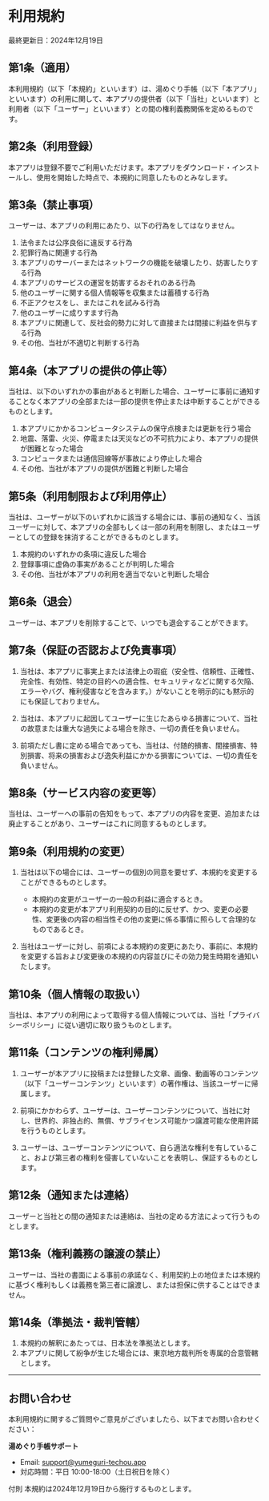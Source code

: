 # 利用規約

最終更新日：2024年12月19日

## 第1条（適用）

本利用規約（以下「本規約」といいます）は、湯めぐり手帳（以下「本アプリ」といいます）の利用に関して、本アプリの提供者（以下「当社」といいます）と利用者（以下「ユーザー」といいます）との間の権利義務関係を定めるものです。

## 第2条（利用登録）

本アプリは登録不要でご利用いただけます。本アプリをダウンロード・インストールし、使用を開始した時点で、本規約に同意したものとみなします。

## 第3条（禁止事項）

ユーザーは、本アプリの利用にあたり、以下の行為をしてはなりません。

1. 法令または公序良俗に違反する行為
2. 犯罪行為に関連する行為
3. 本アプリのサーバーまたはネットワークの機能を破壊したり、妨害したりする行為
4. 本アプリのサービスの運営を妨害するおそれのある行為
5. 他のユーザーに関する個人情報等を収集または蓄積する行為
6. 不正アクセスをし、またはこれを試みる行為
7. 他のユーザーに成りすます行為
8. 本アプリに関連して、反社会的勢力に対して直接または間接に利益を供与する行為
9. その他、当社が不適切と判断する行為

## 第4条（本アプリの提供の停止等）

当社は、以下のいずれかの事由があると判断した場合、ユーザーに事前に通知することなく本アプリの全部または一部の提供を停止または中断することができるものとします。

1. 本アプリにかかるコンピュータシステムの保守点検または更新を行う場合
2. 地震、落雷、火災、停電または天災などの不可抗力により、本アプリの提供が困難となった場合
3. コンピュータまたは通信回線等が事故により停止した場合
4. その他、当社が本アプリの提供が困難と判断した場合

## 第5条（利用制限および利用停止）

当社は、ユーザーが以下のいずれかに該当する場合には、事前の通知なく、当該ユーザーに対して、本アプリの全部もしくは一部の利用を制限し、またはユーザーとしての登録を抹消することができるものとします。

1. 本規約のいずれかの条項に違反した場合
2. 登録事項に虚偽の事実があることが判明した場合
3. その他、当社が本アプリの利用を適当でないと判断した場合

## 第6条（退会）

ユーザーは、本アプリを削除することで、いつでも退会することができます。

## 第7条（保証の否認および免責事項）

1. 当社は、本アプリに事実上または法律上の瑕疵（安全性、信頼性、正確性、完全性、有効性、特定の目的への適合性、セキュリティなどに関する欠陥、エラーやバグ、権利侵害などを含みます。）がないことを明示的にも黙示的にも保証しておりません。

2. 当社は、本アプリに起因してユーザーに生じたあらゆる損害について、当社の故意または重大な過失による場合を除き、一切の責任を負いません。

3. 前項ただし書に定める場合であっても、当社は、付随的損害、間接損害、特別損害、将来の損害および逸失利益にかかる損害については、一切の責任を負いません。

## 第8条（サービス内容の変更等）

当社は、ユーザーへの事前の告知をもって、本アプリの内容を変更、追加または廃止することがあり、ユーザーはこれに同意するものとします。

## 第9条（利用規約の変更）

1. 当社は以下の場合には、ユーザーの個別の同意を要せず、本規約を変更することができるものとします。
   - 本規約の変更がユーザーの一般の利益に適合するとき。
   - 本規約の変更が本アプリ利用契約の目的に反せず、かつ、変更の必要性、変更後の内容の相当性その他の変更に係る事情に照らして合理的なものであるとき。

2. 当社はユーザーに対し、前項による本規約の変更にあたり、事前に、本規約を変更する旨および変更後の本規約の内容並びにその効力発生時期を通知いたします。

## 第10条（個人情報の取扱い）

当社は、本アプリの利用によって取得する個人情報については、当社「プライバシーポリシー」に従い適切に取り扱うものとします。

## 第11条（コンテンツの権利帰属）

1. ユーザーが本アプリに投稿または登録した文章、画像、動画等のコンテンツ（以下「ユーザーコンテンツ」といいます）の著作権は、当該ユーザーに帰属します。

2. 前項にかかわらず、ユーザーは、ユーザーコンテンツについて、当社に対し、世界的、非独占的、無償、サブライセンス可能かつ譲渡可能な使用許諾を行うものとします。

3. ユーザーは、ユーザーコンテンツについて、自ら適法な権利を有していること、および第三者の権利を侵害していないことを表明し、保証するものとします。

## 第12条（通知または連絡）

ユーザーと当社との間の通知または連絡は、当社の定める方法によって行うものとします。

## 第13条（権利義務の譲渡の禁止）

ユーザーは、当社の書面による事前の承諾なく、利用契約上の地位または本規約に基づく権利もしくは義務を第三者に譲渡し、または担保に供することはできません。

## 第14条（準拠法・裁判管轄）

1. 本規約の解釈にあたっては、日本法を準拠法とします。
2. 本アプリに関して紛争が生じた場合には、東京地方裁判所を専属的合意管轄とします。

---

## お問い合わせ

本利用規約に関するご質問やご意見がございましたら、以下までお問い合わせください：

**湯めぐり手帳サポート**
- Email: support@yumeguri-techou.app
- 対応時間：平日 10:00-18:00（土日祝日を除く）

付則
本規約は2024年12月19日から施行するものとします。